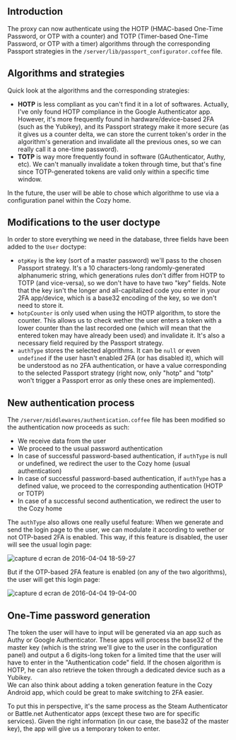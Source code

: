 ## Introduction

The proxy can now authenticate using the HOTP (HMAC-based One-Time Password, or OTP with a counter) and TOTP (Timer-based One-Time Password, or OTP with a timer) algorithms through the corresponding Passport strategies in the `/server/lib/passport_configurator.coffee` file.

## Algorithms and strategies

Quick look at the algorithms and the corresponding strategies:

* **HOTP** is less compliant as you can't find it in a lot of softwares. Actually, I've only found HOTP compliance in the Google Authenticator app. However, it's more frequently found in hardware/device-based 2FA (such as the Yubikey), and its Passport strategy make it more secure (as it gives us a counter delta, we can store the current token's order in the algorithm's generation and invalidate all the previous ones, so we can really call it a one-time password).
* **TOTP** is way more frequently found in software (GAuthenticator, Authy, etc). We can't manually invalidate a token through time, but that's fine since TOTP-generated tokens are valid only within a specific time window.

In the future, the user will be able to chose which algorithme to use via a configuration panel within the Cozy home.

## Modifications to the user doctype

In order to store everything we need in the database, three fields have been added to the `User` doctype:

* `otpKey` is the key (sort of a master password) we'll pass to the chosen Passport strategy. It's a 10 characters-long randomly-generated alphanumeric string, which generations rules don't differ from HOTP to TOTP (and vice-versa), so we don't have to have two "key" fields. Note that the key isn't the longer and all-capitalized code you enter in your 2FA app/device, which is a base32 encoding of the key, so we don't need to store it.
* `hotpCounter` is only used when using the HOTP algorithm, to store the counter. This allows us to check wether the user enters a token with a lower counter than the last recorded one (which will mean that the entered token may have already been used) and invalidate it. It's also a necessary field required by the Passport strategy.
* `authType` stores the selected algorithms. It can be `null` or even `undefined` if the user hasn't enabled 2FA (or has disabled it), which will be understood as no 2FA authentication, or have a value corresponding to the selected Passport strategy (right now, only "hotp" and "totp" won't trigger a Passport error as only these ones are implemented).

## New authentication process

The `/server/middlewares/authentication.coffee` file has been modified so the authentication now proceeds as such:

* We receive data from the user
* We proceed to the usual password authentication
* In case of successful password-based authentication, if `authType` is null or undefined, we redirect the user to the Cozy home (usual authentication)
* In case of successful password-based authentication, if `authType` has a defined value, we proceed to the corresponding authentication (HOTP or TOTP)
* In case of a successful second authentication, we redirect the user to the Cozy home

The `authType` also allows one really useful feature: When we generate and send the login page to the user, we can modulate it according to wether or not OTP-based 2FA is enabled. This way, if this feature is disabled, the user will see the usual login page:

![capture d ecran de 2016-04-04 18-59-27](https://cloud.githubusercontent.com/assets/5547783/14256036/6136abca-fa97-11e5-8cf5-08b385dc1c9f.png)

But if the OTP-based 2FA feature is enabled (on any of the two algorithms), the user will get this login page:

![capture d ecran de 2016-04-04 19-04-00](https://cloud.githubusercontent.com/assets/5547783/14256173/1f70f406-fa98-11e5-8737-72b60b0f6cb6.png)

## One-Time password generation

The token the user will have to input will be generated via an app such as Authy or Google Authenticator. These apps will process the base32 of the master key (which is the string we'll give to the user in the configuration panel) and output a 6 digits-long token for a limited time that the user will have to enter in the "Authentication code" field.
If the chosen algorithm is HOTP, he can also retrieve the token through a dedicated device such as a Yubikey.<br />
We can also think about adding a token generation feature in the Cozy Android app, which could be great to make switching to 2FA easier.

To put this in perspective, it's the same process as the Steam Authenticator or Battle.net Authenticator apps (except these two are for specific services). Given the right information (in our case, the base32 of the master key), the app will give us a temporary token to enter.

